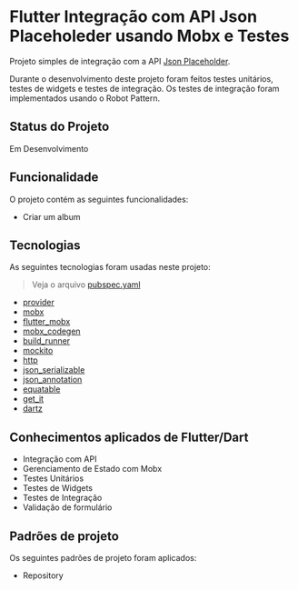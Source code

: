 # Flutter Integração com API Json Placeholeder usando Mobx e Testes
Projeto simples de integração com a API [Json Placeholder](https://jsonplaceholder.typicode.com/). 

Durante o desenvolvimento deste projeto foram feitos testes unitários, testes de widgets e testes de integração. Os testes de integração foram implementados usando o Robot Pattern.

## Status do Projeto
Em Desenvolvimento

## Funcionalidade

O projeto contém as seguintes funcionalidades:
- Criar um album

## Tecnologias
As seguintes tecnologias foram usadas neste projeto: 

> Veja o arquivo [pubspec.yaml](pubspec.yaml)

- [provider](https://pub.dev/packages/provider)
- [mobx](https://pub.dev/packages/mobx)
- [flutter_mobx](https://pub.dev/packages/flutter_mobx)
- [mobx_codegen](https://pub.dev/packages/mobx_codegen)
- [build_runner](https://pub.dev/packages/build_runner)
- [mockito](https://pub.dev/packages/mockito)
- [http](https://pub.dev/packages/http)
- [json_serializable](https://pub.dev/packages/json_serializable)
- [json_annotation](https://pub.dev/packages/json_annotation)
- [equatable](https://pub.dev/packages/equatable)
- [get_it](https://pub.dev/packages/get_it)
- [dartz](https://pub.dev/packages/dartz)


## Conhecimentos aplicados de Flutter/Dart
- Integração com API
- Gerenciamento de Estado com Mobx
- Testes Unitários
- Testes de Widgets
- Testes de Integração
- Validação de formulário

## Padrões de projeto
Os seguintes padrões de projeto foram aplicados:
- Repository
